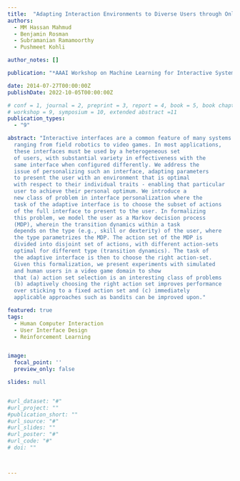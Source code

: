 ```yaml
---
title:  "Adapting Interaction Environments to Diverse Users through Online Action Set Selection"
authors:
  - MM Hassan Mahmud
  - Benjamin Rosman
  - Subramanian Ramamoorthy
  - Pushmeet Kohli

author_notes: []

publication: "*AAAI Workshop on Machine Learning for Interactive Systems*"

date: 2014-07-27T00:00:00Z
publishDate: 2022-10-05T00:00:00Z

# conf = 1, journal = 2, preprint = 3, report = 4, book = 5, book chapter = 6, thesis = 7, patent = 9
# workshop = 9, symposium = 10, extended abstract =11
publication_types:
  - "9"

abstract: "Interactive interfaces are a common feature of many systems
  ranging from field robotics to video games. In most applications,
  these interfaces must be used by a heterogeneous set
  of users, with substantial variety in effectiveness with the
  same interface when configured differently. We address the
  issue of personalizing such an interface, adapting parameters
  to present the user with an environment that is optimal
  with respect to their individual traits - enabling that particular
  user to achieve their personal optimum. We introduce a
  new class of problem in interface personalization where the
  task of the adaptive interface is to choose the subset of actions
  of the full interface to present to the user. In formalizing
  this problem, we model the user as a Markov decision process
  (MDP), wherein the transition dynamics within a task
  depends on the type (e.g., skill or dexterity) of the user, where
  the type parametrizes the MDP. The action set of the MDP is
  divided into disjoint set of actions, with different action-sets
  optimal for different type (transition dynamics). The task of
  the adaptive interface is then to choose the right action-set.
  Given this formalization, we present experiments with simulated
  and human users in a video game domain to show
  that (a) action set selection is an interesting class of problems
  (b) adaptively choosing the right action set improves performance
  over sticking to a fixed action set and (c) immediately
  applicable approaches such as bandits can be improved upon."

featured: true
tags:
  - Human Computer Interaction
  - User Interface Design
  - Reinforcement Learning


image:
  focal_point: ''
  preview_only: false

slides: null


#url_dataset: "#"
#url_project: ""
#publication_short: ""
#url_source: "#"
#url_slides: ""
#url_poster: "#"
#url_code: "#"
# doi: ""



---
```





